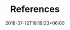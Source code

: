 ---
title: "References"
date: 2018-07-12T18:19:33+06:00
bg_image: images/background/page-title.jpg
description : "This is meta description"
---